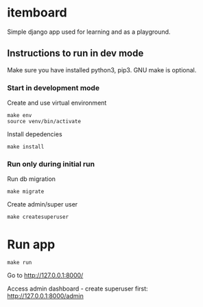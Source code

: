 # itemboard

Simple django app used for learning and as a playground.

## Instructions to run in dev mode

Make sure you have installed python3, pip3. GNU make is optional.

### Start in development mode
Create and use virtual environment 
```
make env
source venv/bin/activate
```

Install depedencies
```
make install
```
### Run only during initial run
Run db migration
```
make migrate
```
Create admin/super user
```
make createsuperuser
```

# Run app
```
make run
```
Go to  http://127.0.0.1:8000/

Access admin dashboard - create superuser first:
http://127.0.0.1:8000/admin